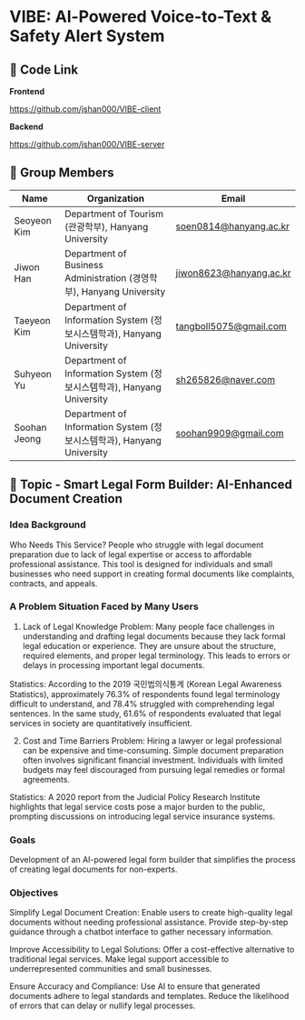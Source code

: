 # VIBE: Al-Powered Voice-to-Text & Safety Alert System

## 🔗 Code Link

**Frontend**

https://github.com/jshan000/VIBE-client

**Backend**

https://github.com/jshan000/VIBE-server


## 📢 Group Members

| Name          | Organization                                              | Email                        |
|---------------|-----------------------------------------------------------|------------------------------|
| Seoyeon Kim   | Department of Tourism (관광학부), Hanyang University       | soen0814@hanyang.ac.kr        |
| Jiwon Han     | Department of Business Administration (경영학부), Hanyang University | jiwon8623@hanyang.ac.kr       |
| Taeyeon Kim   | Department of Information System (정보시스템학과), Hanyang University | tangboll5075@gmail.com        |
| Suhyeon Yu     | Department of Information System (정보시스템학과), Hanyang University | sh265826@naver.com            |
| Soohan Jeong  | Department of Information System (정보시스템학과), Hanyang University | soohan9909@gmail.com          |



## 📖 Topic - Smart Legal Form Builder: AI-Enhanced Document Creation

### Idea Background
Who Needs This Service?
People who struggle with legal document preparation due to lack of legal expertise or access to affordable professional assistance. This tool is designed for individuals and small businesses who need support in creating formal documents like complaints, contracts, and appeals.

### A Problem Situation Faced by Many Users
1. Lack of Legal Knowledge
Problem: Many people face challenges in understanding and drafting legal documents because they lack formal legal education or experience.
They are unsure about the structure, required elements, and proper legal terminology.
This leads to errors or delays in processing important legal documents.

Statistics: According to the 2019 국민법의식통계 (Korean Legal Awareness Statistics), approximately 76.3% of respondents found legal terminology difficult to understand, and 78.4% struggled with comprehending legal sentences.
In the same study, 61.6% of respondents evaluated that legal services in society are quantitatively insufficient.


2. Cost and Time Barriers
Problem: Hiring a lawyer or legal professional can be expensive and time-consuming.
Simple document preparation often involves significant financial investment.
Individuals with limited budgets may feel discouraged from pursuing legal remedies or formal agreements.

Statistics: A 2020 report from the Judicial Policy Research Institute highlights that legal service costs pose a major burden to the public, prompting discussions on introducing legal service insurance systems.

### Goals
Development of an AI-powered legal form builder that simplifies the process of creating legal documents for non-experts.

### Objectives
Simplify Legal Document Creation:
Enable users to create high-quality legal documents without needing professional assistance.
Provide step-by-step guidance through a chatbot interface to gather necessary information.

Improve Accessibility to Legal Solutions:
Offer a cost-effective alternative to traditional legal services.
Make legal support accessible to underrepresented communities and small businesses.

Ensure Accuracy and Compliance:
Use AI to ensure that generated documents adhere to legal standards and templates.
Reduce the likelihood of errors that can delay or nullify legal processes.

